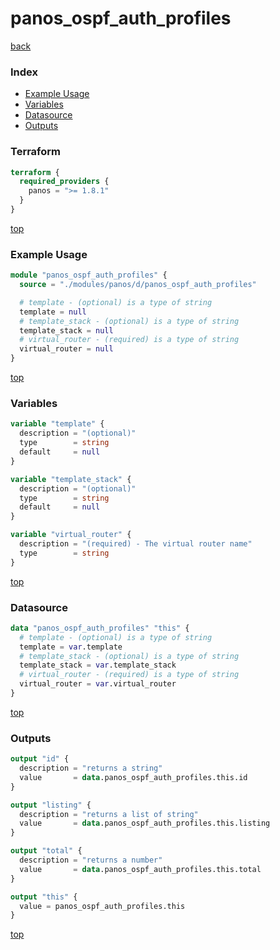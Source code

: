 # panos_ospf_auth_profiles

[back](../panos.md)

### Index

- [Example Usage](#example-usage)
- [Variables](#variables)
- [Datasource](#datasource)
- [Outputs](#outputs)

### Terraform

```terraform
terraform {
  required_providers {
    panos = ">= 1.8.1"
  }
}
```

[top](#index)

### Example Usage

```terraform
module "panos_ospf_auth_profiles" {
  source = "./modules/panos/d/panos_ospf_auth_profiles"

  # template - (optional) is a type of string
  template = null
  # template_stack - (optional) is a type of string
  template_stack = null
  # virtual_router - (required) is a type of string
  virtual_router = null
}
```

[top](#index)

### Variables

```terraform
variable "template" {
  description = "(optional)"
  type        = string
  default     = null
}

variable "template_stack" {
  description = "(optional)"
  type        = string
  default     = null
}

variable "virtual_router" {
  description = "(required) - The virtual router name"
  type        = string
}
```

[top](#index)

### Datasource

```terraform
data "panos_ospf_auth_profiles" "this" {
  # template - (optional) is a type of string
  template = var.template
  # template_stack - (optional) is a type of string
  template_stack = var.template_stack
  # virtual_router - (required) is a type of string
  virtual_router = var.virtual_router
}
```

[top](#index)

### Outputs

```terraform
output "id" {
  description = "returns a string"
  value       = data.panos_ospf_auth_profiles.this.id
}

output "listing" {
  description = "returns a list of string"
  value       = data.panos_ospf_auth_profiles.this.listing
}

output "total" {
  description = "returns a number"
  value       = data.panos_ospf_auth_profiles.this.total
}

output "this" {
  value = panos_ospf_auth_profiles.this
}
```

[top](#index)